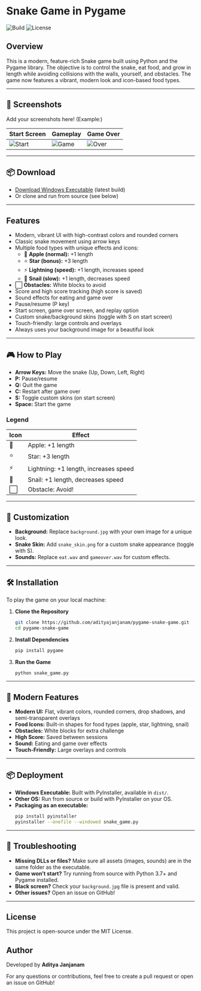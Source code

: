 # Snake Game in Pygame

![Build](https://img.shields.io/badge/build-passing-brightgreen)
![License](https://img.shields.io/badge/license-MIT-blue)

## Overview
This is a modern, feature-rich Snake game built using Python and the Pygame library. The objective is to control the snake, eat food, and grow in length while avoiding collisions with the walls, yourself, and obstacles. The game now features a vibrant, modern look and icon-based food types.

---

## 🚀 Screenshots
Add your screenshots here! (Example:)

| Start Screen | Gameplay | Game Over |
|--------------|----------|-----------|
| ![Start](screenshots/start.png) | ![Game](screenshots/gameplay.png) | ![Over](screenshots/gameover.png) |

---

## 📦 Download
- [Download Windows Executable](dist/snake_game.exe) (latest build)
- Or clone and run from source (see below)

---

## Features
- Modern, vibrant UI with high-contrast colors and rounded corners
- Classic snake movement using arrow keys
- Multiple food types with unique effects and icons:
  - 🍎 **Apple (normal):** +1 length
  - ⭐ **Star (bonus):** +3 length
  - ⚡ **Lightning (speed):** +1 length, increases speed
  - 🐌 **Snail (slow):** +1 length, decreases speed
- ⬜ **Obstacles:** White blocks to avoid
- Score and high score tracking (high score is saved)
- Sound effects for eating and game over
- Pause/resume (P key)
- Start screen, game over screen, and replay option
- Custom snake/background skins (toggle with S on start screen)
- Touch-friendly: large controls and overlays
- Always uses your background image for a beautiful look

---

## 🎮 How to Play
- **Arrow Keys:** Move the snake (Up, Down, Left, Right)
- **P:** Pause/resume
- **Q:** Quit the game
- **C:** Restart after game over
- **S:** Toggle custom skins (on start screen)
- **Space:** Start the game

### Legend
| Icon | Effect |
|------|--------|
| 🍎   | Apple: +1 length |
| ⭐   | Star: +3 length |
| ⚡   | Lightning: +1 length, increases speed |
| 🐌   | Snail: +1 length, decreases speed |
| ⬜   | Obstacle: Avoid! |

---

## 🎨 Customization
- **Background:** Replace `background.jpg` with your own image for a unique look.
- **Snake Skin:** Add `snake_skin.png` for a custom snake appearance (toggle with S).
- **Sounds:** Replace `eat.wav` and `gameover.wav` for custom effects.

---

## 🛠️ Installation
To play the game on your local machine:

1. **Clone the Repository**
   ```sh
   git clone https://github.com/adityajanjanam/pygame-snake-game.git
   cd pygame-snake-game
   ```
2. **Install Dependencies**
   ```sh
   pip install pygame
   ```
3. **Run the Game**
   ```sh
   python snake_game.py
   ```

---

## 🐍 Modern Features
- **Modern UI:** Flat, vibrant colors, rounded corners, drop shadows, and semi-transparent overlays
- **Food Icons:** Built-in shapes for food types (apple, star, lightning, snail)
- **Obstacles:** White blocks for extra challenge
- **High Score:** Saved between sessions
- **Sound:** Eating and game over effects
- **Touch-Friendly:** Large overlays and controls

---

## 📦 Deployment
- **Windows Executable:** Built with PyInstaller, available in `dist/`.
- **Other OS:** Run from source or build with PyInstaller on your OS.
- **Packaging as an executable:**
  ```sh
  pip install pyinstaller
  pyinstaller --onefile --windowed snake_game.py
  ```

---

## 🐞 Troubleshooting
- **Missing DLLs or files?** Make sure all assets (images, sounds) are in the same folder as the executable.
- **Game won’t start?** Try running from source with Python 3.7+ and Pygame installed.
- **Black screen?** Check your `background.jpg` file is present and valid.
- **Other issues?** Open an issue on GitHub!

---

## License
This project is open-source under the MIT License.

## Author
Developed by **Aditya Janjanam**

For any questions or contributions, feel free to create a pull request or open an issue on GitHub!

